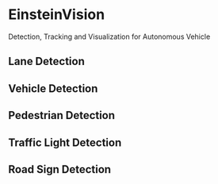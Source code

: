 # EinsteinVision
Detection, Tracking and Visualization for Autonomous Vehicle



## Lane Detection

## Vehicle Detection

## Pedestrian Detection

## Traffic Light Detection

## Road Sign Detection
 

